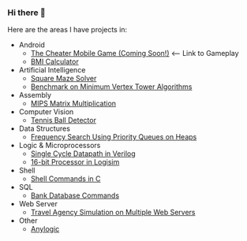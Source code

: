 ### Hi there 👋

Here are the areas I have projects in:
- Android
  + [The Cheater Mobile Game (Coming Soon!)](https://drive.google.com/file/d/1wGplt4eFulW9FXccZhi0sxSroAn7MEPl/view?usp=sharing) <-- Link to Gameplay
  + [BMI Calculator](https://github.com/kadirhzrc/android-bmi-calculator-app)
- Artificial Intelligence
  + [Square Maze Solver](https://github.com/kadirhzrc/square-maze-solver-with-walls)
  + [Benchmark on Minimum Vertex Tower Algorithms](https://github.com/kadirhzrc/java-genetic-algorithm-for-minimum-vertex-tower-problem)
- Assembly
  +  [MIPS Matrix Multiplication](https://github.com/kadirhzrc/MIPS-16-bit-Processor-in-LogiSim)
- Computer Vision
  + [Tennis Ball Detector](https://github.com/kadirhzrc/tennis-ball-detection-opencv)
- Data Structures
  +  [Frequency Search Using Priority Queues on Heaps](https://github.com/kadirhzrc/frequency-search-pq-on-heaps)
- Logic & Microprocessors
  + [Single Cycle Datapath in Verilog](https://github.com/kadirhzrc/single-cycle-datapath-with-complex-instructions)
  + [16-bit Processor in Logisim](https://github.com/kadirhzrc/MIPS-16-bit-Processor-in-LogiSim)
- Shell
  + [Shell Commands in C](https://github.com/kadirhzrc/Shell-Commands-On-C)
- SQL
  + [Bank Database Commands](https://github.com/kadirhzrc/Small-Bank-Database)
- Web Server
  + [Travel Agency Simulation on Multiple Web Servers](https://github.com/kadirhzrc/java-travel-agency-web-server-simulation-with-simple-ui)
- Other
  + [Anylogic](https://github.com/kadirhzrc/Transportation-Simulation-On-AnyLogic)


<!--
**kadirhzrc/kadirhzrc** is a ✨ _special_ ✨ repository because its `README.md` (this file) appears on your GitHub profile.

Here are some ideas to get you started:

- 🔭 I’m currently working on ...
- 🌱 I’m currently learning ...
- 👯 I’m looking to collaborate on ...
- 🤔 I’m looking for help with ...
- 💬 Ask me about ...
- 📫 How to reach me: ...
- 😄 Pronouns: ...
- ⚡ Fun fact: ...
-->
